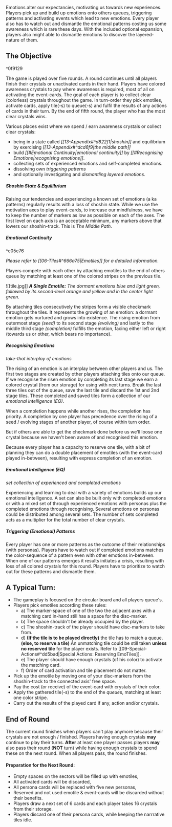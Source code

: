 Emotions alter our expectancies, motivating us towards new experiences. Players pick up and build up emotions onto others queues, triggering patterns and activating events which lead to new emotions. 
Every player also has to watch out and dismantle the emotional patterns costing us some awareness which is rare these days. 
With the included optional expansion, players also might able to dismantle emotions to discover the layered-nature of them.
## The Objective
^0f9129

The game is played over five rounds. A round continues until all players finish their crystals or unactivated cards in their hand. Players have colored awareness crystals to pay where awareness is required, most of all on activating the event-cards. 
The goal of each player is to collect clear (colorless) crystals throughout the game. In turn-order they pick emotiles, activate cards, apply tile(-s) to queue(-s) and fulfil the results of any actions of cards in their turn. By the end of fifth round, the player who has the most clear crystals wins.

Various places exist where we spend / earn awareness crystals or collect clear crystals:
- being in a state called *[[13-Appendix#^d822f1|shoshin]]* and equilibrium by exercising *[[13-Appendix#^dcd6f9|the middle path]]*
- build *[[#Emotional Continuity|emotional continuity]]* by *[[#Recognising Emotions|recognising emotions]]*.
- collecting sets of experienced emotions and self-completed emotions.
- dissolving own *triggering patterns*
- and optionally investigating and *dismantling layered emotions*.
##### *Shoshin State & Equilibrium*

Raising our tendencies and experiencing a known set of emotions (a ka patterns) regularly results with a loss of shoshin state. While we use the motivation axes to play event-cards, to increase our mindfulness, we have to keep the number of markers as low as possible on each of the axes. The first level on each axis is an acceptable minimum, any markers above that lowers our shoshin-track. This is *The Middle Path*.
##### *Emotional Continuity*
^c05e76

*Please refer to [[06-Tiles#^666a75|Emotiles]] for a detailed information.*

Players compete with each other by attaching emotiles to the end of others queue by matching at least one of the colored stripes on the previous tile. 

![[tile.jpg]]
***A Single Emotile:** The dormant emotions blue and light green, followed by its second-level orange and yellow and in the center light green.*

By attaching tiles consecutively the stripes form a visible checkmark throughout the tiles. It represents the growing of an emotion: a dormant emotion gets nurtured and grows into existence. The rising emotion from outermost stage *(seed)* to its second stage *(evolving)* and lastly to the middle third stage *(completion)* fulfills the emotion, facing either left or right (towards us or other, which bears no importance).
##### Recognising Emotions
*take-that interplay of emotions*

The rising of an emotion is an interplay between other players and us. The first two stages are created by other players attaching tiles onto our queue. If we recognise the risen emotion by completing its last stage we earn a colored crystal (from our storage) for using with next turns. Break the last three tiles out of the queue, save the last tile and discard the 1st and 2nd stage tiles. These completed and saved tiles form a collection of our *emotional intelligence (EQ)*.

When a completion happens while another rises, the completion has priority. A completion by one player has precedence over the rising of a seed / evolving stages of another player, of course within turn order.

But if others are able to get the checkmark done before us we'll loose one crystal because we haven't been aware of and recognised this emotion.

Because every player has a capacity to reserve one tile, with a bit of planning they can do a double placement of emotiles (with the event-card played in-between), resulting with express completion of an emotion.
##### Emotional Intelligence (EQ)
*set collection of experienced and completed emotions*

Experiencing and learning to deal with a variety of emotions builds up our emotional intelligence. A set can also be built only with completed emotions or with a mixed set of  through experienced emotions with personas plus the completed emotions through recognising. Several emotions on personas could be distributed among several sets. The number of sets completed acts as a multiplier for the total number of clear crystals.
##### *Triggering (Emotional) Patterns*

Every player has one or more patterns as the outcome of their relationships (with personas). Players have to watch out if completed emotions matches the color-sequence of a pattern even with other emotions in-between. When one of our patterns emerges it results initiates a crisis, resulting with loss of all colored crystals for this round. Players have to prioritize to watch out for these patterns and dismantle them.
## A Typical Turn:

- The gameplay is focused on the circular board and all players queue's.
- Players pick emotiles according these rules:
	- a) The marker-space of one of the two the adjacent axes with a matching card in-hand still has a space for the disc-marker.
	- b) The space shouldn't be already occupied by the player.
	- c) The shoshin-track of the player should have disc-markers to take from.
	- d) **(If the tile is to be played directly)** the tile has to match a queue.
		**(else, to reserve a tile)** An unmatching tile could be still taken **unless no reserved tile** for the player exists. Refer to [[09-Special-Actions#^dd5bad|Special Actions: Reserving EmoTiles]].
	- e) The player should have enough crystals (of his color) to activate the matching card.
	- f) Order of card activation and tile placement do not matter.
- Pick up the emotile by moving one of your disc-markers from the shoshin-track to the connected axis' free space.
- Pay the cost (or receive) of the event-card with crystals of their color.
- Apply the gathered tile(-s) to the end of the *queue*s, matching at least one color stripe.
- Carry out the results of the played card if any, action and/or crystals. 
## End of Round

The current round finishes when players can't play anymore because their crystals are not enough / finished. Players having enough crystals **may** continue to play their turns. **After** at least one player passes players **may** also pass their round (**NOT** turn) while having enough crystals to spend these on the next round. When all players pass, the round finishes. 
#### Preparation for the Next Round:

- Empty spaces on the sectors will be filled up with emotiles,
- All activated cards will be discarded,
- All persona cards will be replaced with five new personas, 
- Reserved and not used emotile & event-cards will be discarded without their benefits.
- Players draw a next set of 6 cards and each player takes 16 crystals from their storage.
- Players discard one of their persona cards, while keeping the narrrative tiles idle.